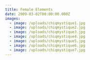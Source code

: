 ```yaml
---
title: Female Elements
date: 2009-03-02T00:00:00.000Z
images:
  - image: /uploads/chiqmystique1.jpg
  - image: /uploads/chiqmystique2.jpg
  - image: /uploads/chiqmystique3.jpg
  - image: /uploads/chiqmystique4.jpg
  - image: /uploads/chiqmystique5.jpg
  - image: /uploads/chiqmystique6.jpg
  - image: /uploads/chiqmystique7.jpg
---
```

